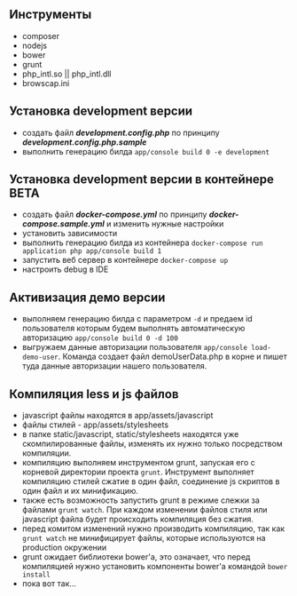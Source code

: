 ## Инструменты
 - composer
 - nodejs
 - bower
 - grunt
 - php_intl.so || php_intl.dll 
 - browscap.ini
 

## Установка development версии
 - создать файл ***development.config.php*** по принципу ***development.config.php.sample***
 - выполнить генерацию билда ```app/console build 0 -e development```

## Установка development версии в контейнере **BETA**
 - создать файл ***docker-compose.yml*** по принципу ***docker-compose.sample.yml*** и изменить нужные настройки
 - установить зависимости
 - выполнить генерацию билда из контейнера ```docker-compose run application php app/console build 1```
 - запустить веб сервер в контейнере ```docker-compose up```
 - настроить debug в IDE

## Активизация демо версии
 - выполняем генерацию билда с параметром ```-d``` и предаем id пользователя которым будем выполнять автоматическую авторизацию ```app/console build 0 -d 100```
 - выгружаем данные авторизации пользователя ```app/console load-demo-user```. Команда создает файл demoUserData.php в корне и пишет туда данные авторизации нашего пользователя.

## Компиляция less и js файлов
 - javascript файлы находятся в app/assets/javascript
 - файлы стилей - app/assets/stylesheets
 - в папке static/javascript, static/stylesheets находятся уже скомпилированные файлы, изменять их нужно только посредством компиляции.
 - компиляцию выполняем инструментом grunt, запуская его с корневой директории проекта ```grunt```. Инструмент выполняет компиляцию стилей сжатие в один файл, соединение js скриптов в один файл и их минификацию.
 - также есть возможность запустить grunt в режиме слежки за файлами ```grunt watch```. При каждом изменении файлов стиля или javascript файла будет происходить компиляция без сжатия.
 - перед комитом изменений нужно производить компиляцию, так как ```grunt watch``` не минифицирует файлы, которые используются на production окружении
 - grunt ожидает библиотеки bower'a, это означает, что перед компиляцией нужно установить компоненты bower'a командой ```bower install```
 - пока вот так...
